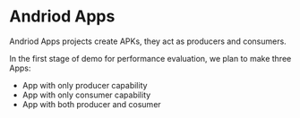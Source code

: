 # Andriod Apps

Andriod Apps projects create APKs, they act as producers and consumers. 

In the first stage of demo for performance evaluation, we plan to make three Apps:
- App with only producer capability 
- App with only consumer capability 
- App with both producer and cosumer 
